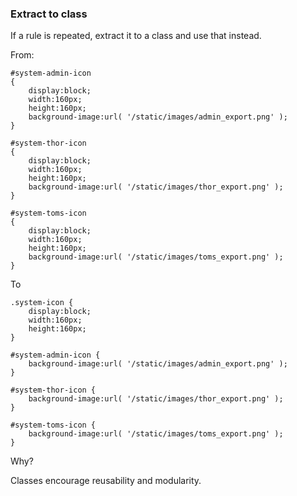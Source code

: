 ### Extract to class

If a rule is repeated, extract it to a class and use that instead.

From:
```
#system-admin-icon
{
	display:block;
	width:160px;
	height:160px;
	background-image:url( '/static/images/admin_export.png' );
}

#system-thor-icon
{
	display:block;
	width:160px;
	height:160px;
	background-image:url( '/static/images/thor_export.png' );
}

#system-toms-icon
{
	display:block;
	width:160px;
	height:160px;
	background-image:url( '/static/images/toms_export.png' );
}
```

To
```
.system-icon {
	display:block;
	width:160px;
	height:160px;
}

#system-admin-icon {
	background-image:url( '/static/images/admin_export.png' );
}

#system-thor-icon {
	background-image:url( '/static/images/thor_export.png' );
}

#system-toms-icon {
	background-image:url( '/static/images/toms_export.png' );
}
```

Why?

Classes encourage reusability and modularity.
